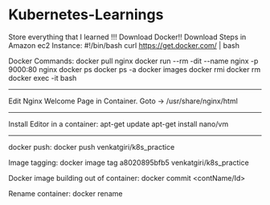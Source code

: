 # Kubernetes-Learnings
Store everything that I learned !!!
Download Docker!!
Download Steps in Amazon ec2 Instance:
#!/bin/bash
curl https://get.docker.com/ | bash

Docker Commands:
docker pull nginx
docker run --rm -dit --name nginx <contName> -p 9000:80 nginx
docker ps
docker ps -a
docker images
docker rmi <Imagename>
docker rm <contName>
docker exec -it <contName> bash

-----
Edit Nginx Welcome Page in Container.
Goto -> /usr/share/nginx/html

----
Install Editor in a container:
apt-get update
apt-get install nano/vm

----------
docker push:
docker push venkatgiri/k8s_practice

Image tagging:
docker image tag a8020895bfb5 venkatgiri/k8s_practice

Docker image building out of container:
docker commit <contName/Id>

Rename container:
docker rename <contId> <newname>
